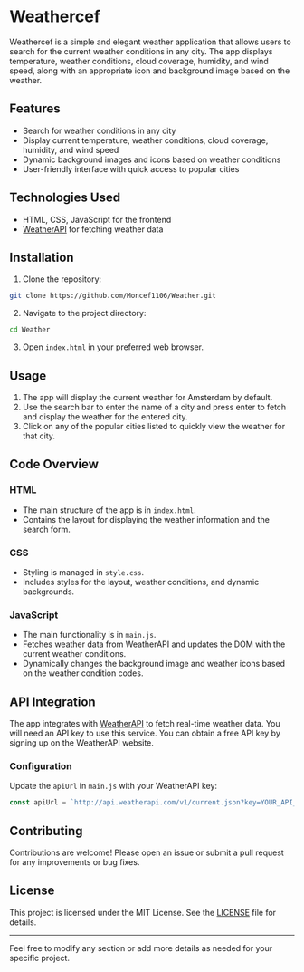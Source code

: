 # Weathercef

Weathercef is a simple and elegant weather application that allows users to search for the current weather conditions in any city. The app displays temperature, weather conditions, cloud coverage, humidity, and wind speed, along with an appropriate icon and background image based on the weather.

## Features

- Search for weather conditions in any city
- Display current temperature, weather conditions, cloud coverage, humidity, and wind speed
- Dynamic background images and icons based on weather conditions
- User-friendly interface with quick access to popular cities

## Technologies Used

- HTML, CSS, JavaScript for the frontend
- [WeatherAPI](https://www.weatherapi.com/) for fetching weather data

## Installation

1. Clone the repository:

```bash
git clone https://github.com/Moncef1106/Weather.git
```

2. Navigate to the project directory:

```bash
cd Weather
```

3. Open `index.html` in your preferred web browser.

## Usage

1. The app will display the current weather for Amsterdam by default.
2. Use the search bar to enter the name of a city and press enter to fetch and display the weather for the entered city.
3. Click on any of the popular cities listed to quickly view the weather for that city.

## Code Overview

### HTML

- The main structure of the app is in `index.html`.
- Contains the layout for displaying the weather information and the search form.

### CSS

- Styling is managed in `style.css`.
- Includes styles for the layout, weather conditions, and dynamic backgrounds.

### JavaScript

- The main functionality is in `main.js`.
- Fetches weather data from WeatherAPI and updates the DOM with the current weather conditions.
- Dynamically changes the background image and weather icons based on the weather condition codes.

## API Integration

The app integrates with [WeatherAPI](https://www.weatherapi.com/) to fetch real-time weather data. You will need an API key to use this service. You can obtain a free API key by signing up on the WeatherAPI website.

### Configuration

Update the `apiUrl` in `main.js` with your WeatherAPI key:

```javascript
const apiUrl = `http://api.weatherapi.com/v1/current.json?key=YOUR_API_KEY&q=${encodeURIComponent(cityInput)}`;
```

## Contributing

Contributions are welcome! Please open an issue or submit a pull request for any improvements or bug fixes.

## License

This project is licensed under the MIT License. See the [LICENSE](./LICENSE) file for details.

---

Feel free to modify any section or add more details as needed for your specific project.
